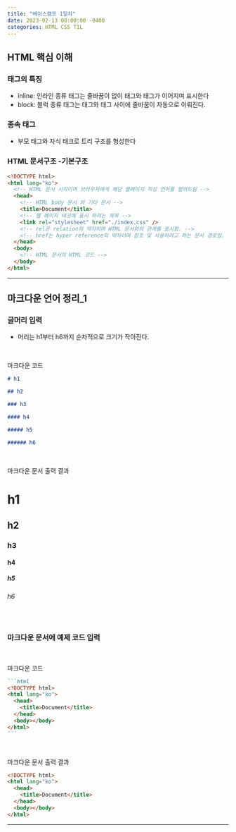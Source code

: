 ```yaml
---
title: "베이스캠프 1일차"
date: 2023-02-13 00:00:00 -0400
categories: HTML CSS TIL
---
```


## HTML 핵심 이해

### 태그의 특징

- inline: 인라인 종류 태그는 줄바꿈이 없이 태그와 태그가 이어지며 표시한다
- block: 블럭 종류 태그는 태그와 태그 사이에 줄바꿈이 자동으로 이뤄진다.

### 종속 태그

- 부모 태그와 자식 태크로 트리 구조를 형성한다

### HTML 문서구조 -기본구조

   ```html
   <!DOCTYPE html>
   <html lang="ko">
     <!-- HTML 문서 시작이며 브라우저에게 해당 웹페이지 작성 언어를 알려드림 -->
     <head>
       <!-- HTML body 문서 외 기타 문서 -->
       <title>Document</title>
       <!-- 웹 페이지 태크에 표시 하려는 제목 -->
       <link rel="stylesheet" href="./index.css" />
       <!-- rel은 relation의 약자이며 HTML 문서와의 관계를 표시함. -->
       <!-- href는 hyper reference의 약자이며 참조 및 사용하려고 하는 문서 경로임. -->
     </head>
     <body>
       <!-- HTML 문서의 HTML 코드 -->
     </body>
   </html>
   ```

<hr>

## 마크다운 언어 정리\_1

### 글머리 입력

- 머리는 h1부터 h6까지 순차적으로 크기가 작아진다.
<br>

 마크다운 코드

```markdown
# h1

## h2

### h3

#### h4

##### h5

###### h6
```
<br>

마크다운 문서 출력 결과

# h1

## h2

### h3

#### h4

##### h5

###### h6

<br>

### 마크다운 문서에 예제 코드 입력
<br>

마크다운 코드
````markdown
```html
<!DOCTYPE html>
<html lang="ko">
  <head>
    <title>Document</title>
  </head>
  <body></body>
</html>
```
````

<br>

마크다운 문서 출력 결과
```html
<!DOCTYPE html>
<html lang="ko">
  <head>
    <title>Document</title>
  </head>
  <body></body>
</html>
```

<hr>

